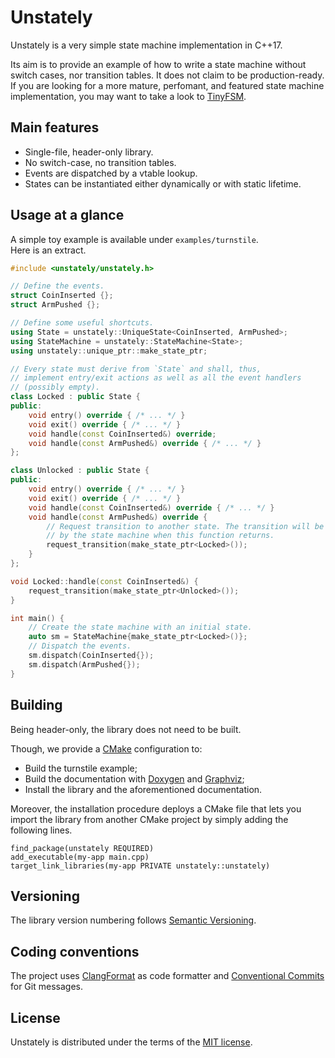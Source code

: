 Unstately
=========

Unstately is a very simple state machine implementation in C++17.

Its aim is to provide an example of how to write a state machine without switch cases, nor transition tables.
It does not claim to be production-ready.
If you are looking for a more mature, perfomant, and featured state machine implementation, you may want to take a look to [TinyFSM](https://github.com/digint/tinyfsm).

Main features
-------------

* Single-file, header-only library.
* No switch-case, no transition tables.
* Events are dispatched by a vtable lookup.
* States can be instantiated either dynamically or with static lifetime.

Usage at a glance
-----------------

A simple toy example is available under `examples/turnstile`.  
Here is an extract.

```cpp
#include <unstately/unstately.h>

// Define the events.
struct CoinInserted {};
struct ArmPushed {};

// Define some useful shortcuts.
using State = unstately::UniqueState<CoinInserted, ArmPushed>;
using StateMachine = unstately::StateMachine<State>;
using unstately::unique_ptr::make_state_ptr;

// Every state must derive from `State` and shall, thus,
// implement entry/exit actions as well as all the event handlers
// (possibly empty).
class Locked : public State {
public:
    void entry() override { /* ... */ }
    void exit() override { /* ... */ }
    void handle(const CoinInserted&) override;
    void handle(const ArmPushed&) override { /* ... */ }
};

class Unlocked : public State {
public:
    void entry() override { /* ... */ }
    void exit() override { /* ... */ }
    void handle(const CoinInserted&) override { /* ... */ }
    void handle(const ArmPushed&) override {
        // Request transition to another state. The transition will be executed
        // by the state machine when this function returns.
        request_transition(make_state_ptr<Locked>());
    }
};

void Locked::handle(const CoinInserted&) {
    request_transition(make_state_ptr<Unlocked>());
}

int main() {
    // Create the state machine with an initial state.
    auto sm = StateMachine{make_state_ptr<Locked>()};
    // Dispatch the events.
    sm.dispatch(CoinInserted{});
    sm.dispatch(ArmPushed{});
}
```

Building
--------

Being header-only, the library does not need to be built.

Though, we provide a [CMake](https://cmake.org/) configuration to:
* Build the turnstile example;
* Build the documentation with [Doxygen](https://www.doxygen.nl/) and [Graphviz](https://graphviz.org/);
* Install the library and the aforementioned documentation.

Moreover, the installation procedure deploys a CMake file that lets you import the library from another CMake project by simply adding the following lines.

```
find_package(unstately REQUIRED)
add_executable(my-app main.cpp)
target_link_libraries(my-app PRIVATE unstately::unstately)
```

Versioning
----------

The library version numbering follows [Semantic Versioning](https://semver.org/spec/v2.0.0.html).

Coding conventions
------------------

The project uses [ClangFormat](https://clang.llvm.org/docs/ClangFormat.html) as code formatter and [Conventional Commits](https://www.conventionalcommits.org/en/v1.0.0/) for Git messages.

License
-------

Unstately is distributed under the terms of the [MIT license](LICENSE).
